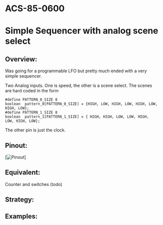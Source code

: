 # ACS-85-0600
Simple Sequencer with  analog scene select
==============

## Overview:
Was going for a programmable LFO but pretty much ended with a very simple sequencer.

Two Analog inputs.  One is speed, the other is a scene select.
The scenes are hard coded in the form


    #define PATTERN_0_SIZE 8
    boolean  pattern_0[PATTERN_0_SIZE] = {HIGH, LOW, HIGH, LOW, HIGH, LOW, HIGH, LOW};
    #define PATTERN_1_SIZE 8
    boolean  pattern_1[PATTERN_1_SIZE] = { HIGH, HIGH, LOW, LOW, HIGH, LOW, HIGH, LOW};

	
The other pin is just the clock.



## Pinout:
[![Pinout](https://github.com/robstave/ArduinoComponentSketches/blob/master/ACS-85%20ATTiny85%20sketches/ACS-85-0600/images/acs-85-0600.png)] 

## Equivalent:
 
 Counter and switches (todo)
 
## Strategy:
 

## Examples:

 
